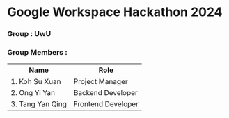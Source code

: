 # Google Workspace Hackathon 2024
### Group : UwU
### Group Members :
<table>
  <tr>
    <th>Name</th>
    <th>Role</th>
  </tr>
  <tr>
    <td>1.  Koh Su Xuan</td>
    <td>Project Manager</td>
  </tr>
    <tr>
    <td>2. Ong Yi Yan</td>
    <td>Backend Developer</td>
  </tr>
    <tr>
    <td>3. Tang Yan Qing</td>
    <td>Frontend Developer</td>
  </tr>
</table>
